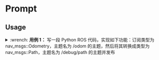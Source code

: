 # Prompt

## Usage

<details>
    <summary>:wrench: <b>用例 1：</b>
        写一段 Python ROS 代码，实现如下功能：订阅类型为 nav_msgs::Odometry，主题名为 /odom 的主题，然后将其转换成类型为 nav_msgs::Path，主题名为 /debug/path 的主题并发布
    </summary>
</details>

